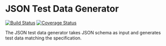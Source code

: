 # JSON Test Data Generator
[![Build Status](https://travis-ci.org/danascheider/json_test_data.svg?branch=master)](https://travis-ci.org/danascheider/json_test_data)
[![Coverage Status](https://coveralls.io/repos/github/danascheider/json_test_data/badge.svg?branch=master)](https://coveralls.io/github/danascheider/json_test_data?branch=master)

The JSON test data generator takes JSON schema as input and generates test data matching the specification.
